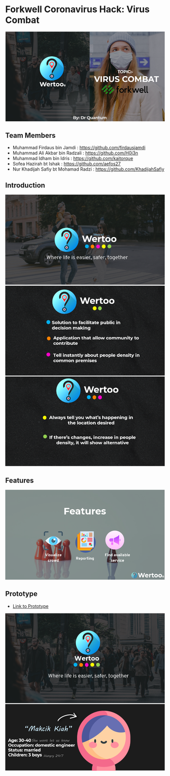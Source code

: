 # Forkwell Coronavirus Hack: Virus Combat

![](1.png)

## Team Members

- Muhammad Firdaus bin Jamdi : https://github.com/firdausjamdi
- Muhammad Ali Akbar bin Radzali : https://github.com/H0j3n
- Muhammad Idham bin Idris : https://github.com/kaitorque
- Sofea Hazirah bt Ishak : https://github.com/aefos27
- Nur Khadijah Safiy bt Mohamad Radzi : https://github.com/KhadijahSafiy

## Introduction
  
![](2.png)
![](3.png)
![](4.png)

## Features

![](5.png)

## Prototype

- [Link to Prototype](https://www.figma.com/proto/nIsg2chNvvzkY1AnwRKiWs/Virus-Combat?node-id=64%3A358&scaling=min-zoom)


![](6.png)
![](7.png)



